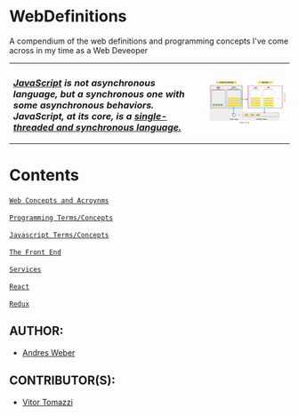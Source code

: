 # WebDefinitions
A compendium of the web definitions and programming concepts I've come across in my time as a Web Deveoper

<hr style="page-break-before:always;display:none;">

<table>
<tbody>
  <tr>
  <td>
    <h3><i><a href=https://medium.com/free-code-camp/the-complete-javascript-handbook-f26b2c71719c>JavaScript</a> is not asynchronous language, but a synchronous one with some asynchronous behaviors. JavaScript, at its core, is a <a href=https://johnresig.com/blog/how-javascript-timers-work/>single-threaded and synchronous language.</a></i></h3>
  </td>
  <td>
    <img src=https://raw.githubusercontent.com/AndresMWeber/WebDefinitions/master/media/1_EventLoop.png>
  </td>
  <tr>
</tbody>
</table>

<hr style="page-break-before:always;display:none;">

# Contents

[`Web Concepts and Acroynms`](Web_Concepts_And_Acronyms.md)

[`Programming Terms/Concepts`](Programming_Terms_Concepts.md)

[`Javascript Terms/Concepts`](Javascript_Terms_Concepts.md)

[`The Front End`](The_Front_End.md)

[`Services`](Services.md)

[`React`](React.md)

[`Redux`](Redux.md)

## AUTHOR: 
- [Andres Weber](https://github.com/andresmweber)

## CONTRIBUTOR(S): 
- [Vitor Tomazzi](https://github.com/VitorTomazzi)
